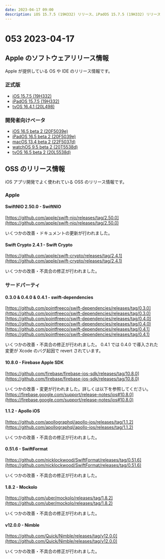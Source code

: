 ```yaml
---
date: 2023-04-17 09:00
description: iOS 15.7.5 (19H332) リリース、iPadOS 15.7.5 (19H332) リリース、tvOS 16.4.1 (20L498) リリース、Firebase Apple SDK 10.8.0 リリース、ほか
---
```

# 053 2023-04-17

## Apple のソフトウェアリリース情報

Apple が提供している OS や IDE のリリース情報です。

### 正式版

- [iOS 15.7.5 (19H332)](https://developer.apple.com/news/releases/?id=04102023b)
- [iPadOS 15.7.5 (19H332)](https://developer.apple.com/news/releases/?id=04102023a)
- [tvOS 16.4.1 (20L498)](https://developer.apple.com/news/releases/?id=04122023a)

### 開発者向けベータ

- [iOS 16.5 beta 2 (20F5039e)](https://developer.apple.com/news/releases/?id=04112023e)
- [iPadOS 16.5 beta 2 (20F5039e)](https://developer.apple.com/news/releases/?id=04112023d)
- [macOS 13.4 beta 2 (22F5037d)](https://developer.apple.com/news/releases/?id=04112023c)
- [watchOS 9.5 beta 2 (20T5538d)](https://developer.apple.com/news/releases/?id=04112023b)
- [tvOS 16.5 beta 2 (20L5538d)](https://developer.apple.com/news/releases/?id=04112023a)

## OSS のリリース情報

iOS アプリ開発でよく使われている OSS のリリース情報です。

### Apple

#### SwiftNIO 2.50.0 - SwiftNIO

[https://github.com/apple/swift-nio/releases/tag/2.50.0](https://github.com/apple/swift-nio/releases/tag/2.50.0)

いくつかの改善・ドキュメントの更新が行われました。

#### Swift Crypto 2.4.1 - Swift Crypto

[https://github.com/apple/swift-crypto/releases/tag/2.4.1](https://github.com/apple/swift-crypto/releases/tag/2.4.1)

いくつかの改善・不具合の修正が行われました。

### サードパーティ

#### 0.3.0 & 0.4.0 & 0.4.1 - swift-dependencies 

[https://github.com/pointfreeco/swift-dependencies/releases/tag/0.3.0](https://github.com/pointfreeco/swift-dependencies/releases/tag/0.3.0)
[https://github.com/pointfreeco/swift-dependencies/releases/tag/0.4.0](https://github.com/pointfreeco/swift-dependencies/releases/tag/0.4.0)
[https://github.com/pointfreeco/swift-dependencies/releases/tag/0.4.1](https://github.com/pointfreeco/swift-dependencies/releases/tag/0.4.1)

いくつかの改善・不具合の修正が行われました。
0.4.1 では 0.4.0 で導入された変更が Xcode のバグ起因で revert されています。

#### 10.8.0 - Firebase Apple SDK

[https://github.com/firebase/firebase-ios-sdk/releases/tag/10.8.0](https://github.com/firebase/firebase-ios-sdk/releases/tag/10.8.0)

いくつかの改善・変更が行われました。詳しくは以下を参照してください。
[https://firebase.google.com/support/release-notes/ios#10.8.0](https://firebase.google.com/support/release-notes/ios#10.8.0)

#### 1.1.2 - Apollo iOS

[https://github.com/apollographql/apollo-ios/releases/tag/1.1.2](https://github.com/apollographql/apollo-ios/releases/tag/1.1.2)

いくつかの改善・不具合の修正が行われました。

#### 0.51.6 - SwiftFormat

[https://github.com/nicklockwood/SwiftFormat/releases/tag/0.51.6](https://github.com/nicklockwood/SwiftFormat/releases/tag/0.51.6)

いくつかの改善・不具合の修正が行われました。

#### 1.8.2 - Mockolo

[https://github.com/uber/mockolo/releases/tag/1.8.2](https://github.com/uber/mockolo/releases/tag/1.8.2)

いくつかの改善・不具合の修正が行われました。

#### v12.0.0 - Nimble

[https://github.com/Quick/Nimble/releases/tag/v12.0.0](https://github.com/Quick/Nimble/releases/tag/v12.0.0)

いくつかの改善・不具合の修正が行われました。
